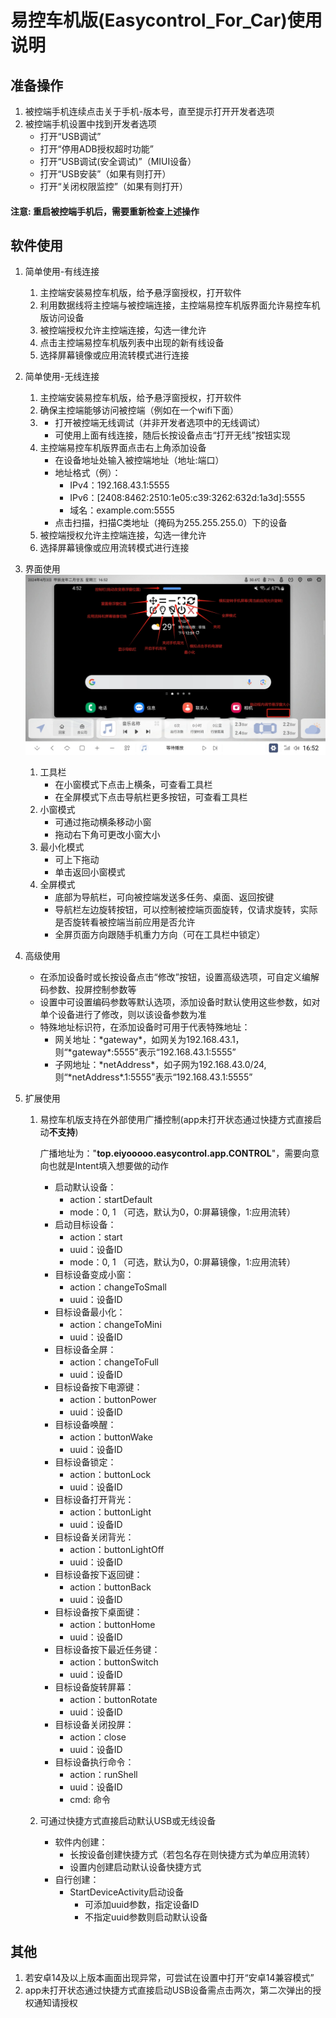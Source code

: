 # 易控车机版(Easycontrol_For_Car)使用说明

## 准备操作
1. 被控端手机连续点击关于手机-版本号，直至提示打开开发者选项
2. 被控端手机设置中找到开发者选项
	- 打开“USB调试”
	- 打开“停用ADB授权超时功能”
	- 打开“USB调试(安全调试)”（MIUI设备）
	- 打开“USB安装”（如果有则打开）
	- 打开“关闭权限监控”（如果有则打开）
#### 注意: 重启被控端手机后，需要重新检查上述操作

## 软件使用
1. 简单使用-有线连接
	1. 主控端安装易控车机版，给予悬浮窗授权，打开软件
	2. 利用数据线将主控端与被控端连接，主控端易控车机版界面允许易控车机版访问设备
	3. 被控端授权允许主控端连接，勾选一律允许
	4. 点击主控端易控车机版列表中出现的新有线设备
	5. 选择屏幕镜像或应用流转模式进行连接
	
2. 简单使用-无线连接
	1. 主控端安装易控车机版，给予悬浮窗授权，打开软件
	2. 确保主控端能够访问被控端（例如在一个wifi下面）
	3.  - 打开被控端无线调试（并非开发者选项中的无线调试）
	    - 可使用上面有线连接，随后长按设备点击“打开无线”按钮实现
	4. 主控端易控车机版界面点击右上角添加设备
	    - 在设备地址处输入被控端地址（地址:端口）
		- 地址格式（例）：
			- IPv4：192.168.43.1:5555
			- IPv6：[2408:8462:2510:1e05:c39:3262:632d:1a3d]:5555
			- 域名：example.com:5555
		- 点击扫描，扫描C类地址（掩码为255.255.255.0）下的设备
	5. 被控端授权允许主控端连接，勾选一律允许
	6. 选择屏幕镜像或应用流转模式进行连接

3. 界面使用
    <img src="pic/screenshot/small_usage.webp">
	1. 工具栏
		- 在小窗模式下点击上横条，可查看工具栏
		- 在全屏模式下点击导航栏更多按钮，可查看工具栏
	2. 小窗模式
		- 可通过拖动横条移动小窗
		- 拖动右下角可更改小窗大小
	3. 最小化模式
		- 可上下拖动
		- 单击返回小窗模式
	4. 全屏模式
		- 底部为导航栏，可向被控端发送多任务、桌面、返回按键
		- 导航栏左边旋转按钮，可以控制被控端页面旋转，仅请求旋转，实际是否旋转看被控端当前应用是否允许
		- 全屏页面方向跟随手机重力方向（可在工具栏中锁定）

4. 高级使用
	- 在添加设备时或长按设备点击“修改”按钮，设置高级选项，可自定义编解码参数、投屏控制参数等
	- 设置中可设置编码参数等默认选项，添加设备时默认使用这些参数，如对单个设备进行了修改，则以该设备参数为准
	- 特殊地址标识符，在添加设备时可用于代表特殊地址：
		- 网关地址：\*gateway\*，如网关为192.168.43.1，则“\*gateway\*:5555”表示“192.168.43.1:5555”
		- 子网地址：\*netAddress\*，如子网为192.168.43.0/24, 则“\*netAddress\*.1:5555”表示“192.168.43.1:5555”
	
5. 扩展使用
	1. 易控车机版支持在外部使用广播控制(app未打开状态通过快捷方式直接启动**不支持**)
		
		广播地址为："**top.eiyooooo.easycontrol.app.CONTROL**"，需要向意向也就是Intent填入想要做的动作
		- 启动默认设备：
			- action：startDefault
		    - mode：0, 1 （可选，默认为0，0:屏幕镜像，1:应用流转）
		- 启动目标设备：
			- action：start
			- uuid：设备ID
			- mode：0, 1 （可选，默认为0，0:屏幕镜像，1:应用流转）
		- 目标设备变成小窗：
			- action：changeToSmall
			- uuid：设备ID
		- 目标设备最小化：
			- action：changeToMini
			- uuid：设备ID
		- 目标设备全屏：
			- action：changeToFull
			- uuid：设备ID
		- 目标设备按下电源键：
			- action：buttonPower
			- uuid：设备ID
		- 目标设备唤醒：
			- action：buttonWake
			- uuid：设备ID
		- 目标设备锁定：
			- action：buttonLock
			- uuid：设备ID
		- 目标设备打开背光：
			- action：buttonLight
			- uuid：设备ID
		- 目标设备关闭背光：
			- action：buttonLightOff
			- uuid：设备ID
		- 目标设备按下返回键：
			- action：buttonBack
			- uuid：设备ID
		- 目标设备按下桌面键：
			- action：buttonHome
			- uuid：设备ID
		- 目标设备按下最近任务键：
			- action：buttonSwitch
			- uuid：设备ID
		- 目标设备旋转屏幕：
			- action：buttonRotate
			- uuid：设备ID
		- 目标设备关闭投屏：
			- action：close
			- uuid：设备ID
		- 目标设备执行命令：
			- action：runShell
			- uuid：设备ID
			- cmd: 命令

	2. 可通过快捷方式直接启动默认USB或无线设备
		- 软件内创建：
			- 长按设备创建快捷方式（若包名存在则快捷方式为单应用流转）
			- 设置内创建启动默认设备快捷方式
		- 自行创建：
			- StartDeviceActivity启动设备
				- 可添加uuid参数，指定设备ID
				- 不指定uuid参数则启动默认设备

## 其他
1. 若安卓14及以上版本画面出现异常，可尝试在设置中打开“安卓14兼容模式”
2. app未打开状态通过快捷方式直接启动USB设备需点击两次，第二次弹出的授权通知请授权